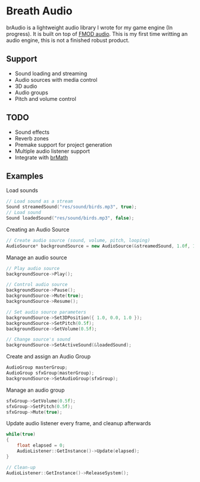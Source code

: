 # Breath Audio

brAudio is a lightweight audio library I wrote for my game engine (In progress). It is built on top of [FMOD audio](https://www.fmod.com/resources/documentation-api?version=2.1&page=welcome.html). This is my first time writting an audio engine, this is not a finished robust product.

## Support
- Sound loading and streaming
- Audio sources with media control
- 3D audio
- Audio groups
- Pitch and volume control

## TODO
- Sound effects
- Reverb zones
- Premake support for project generation
- Multiple audio listener support
- Integrate with [brMath](https://github.com/alejandrodlsp/brMath)

## Examples
Load sounds
```cpp
// Load sound as a stream
Sound streamedSound("res/sound/birds.mp3", true);
// Load sound 
Sound loadedSound("res/sound/birds.mp3", false);
```

Creating an Audio Source
```cpp
// Create audio source (sound, volume, pitch, looping)
AudioSource* backgroundSource = new AudioSource(&streamedSound, 1.0f, 1.0f, true);
```

Manage an audio source
```cpp
// Play audio source
backgroundSource->Play();

// Control audio source
backgroundSource->Pause();
backgroundSource->Mute(true);
backgroundSource->Resume();

// Set audio source parameters
backgroundSource->Set3DPosition({ 1.0, 0.0, 1.0 });
backgroundSource->SetPitch(0.5f);
backgroundSource->SetVolume(0.5f);

// Change source's sound
backgroundSource->SetActiveSound(&loadedSound);
```

Create and assign an Audio Group
```cpp
AudioGroup masterGroup;
AudioGroup sfxGroup(masterGroup);
backgroundSource->SetAudioGroup(sfxGroup);
```

Manage an audio group
```cpp
sfxGroup->SetVolume(0.5f);
sfxGroup->SetPitch(0.5f);
sfxGroup->Mute(true);
```

Update audio listener every frame, and cleanup afterwards
```cpp
while(true)
{
    float elapsed = 0;
    AudioListener::GetInstance()->Update(elapsed);
}

// Clean-up
AudioListener::GetInstance()->ReleaseSystem();
```
